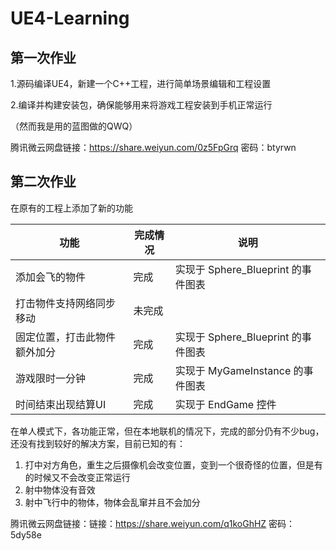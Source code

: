 # UE4-Learning
## 第一次作业

1.源码编译UE4，新建一个C++工程，进行简单场景编辑和工程设置

2.编译并构建安装包，确保能够用来将游戏工程安装到手机正常运行

（然而我是用的蓝图做的QWQ）

腾讯微云网盘链接：https://share.weiyun.com/0z5FpGrq 密码：btyrwn

## 第二次作业

在原有的工程上添加了新的功能

| 功能                         | 完成情况 | 说明                               |
| ---------------------------- | -------- | ---------------------------------- |
| 添加会飞的物件               | 完成     | 实现于 Sphere_Blueprint 的事件图表 |
| 打击物件支持网络同步移动     | 未完成   |                                    |
| 固定位置，打击此物件额外加分 | 完成     | 实现于 Sphere_Blueprint 的事件图表 |
| 游戏限时一分钟               | 完成     | 实现于 MyGameInstance 的事件图表   |
| 时间结束出现结算UI           | 完成     | 实现于 EndGame 控件                |

在单人模式下，各功能正常，但在本地联机的情况下，完成的部分仍有不少bug，还没有找到较好的解决方案，目前已知的有：

1. 打中对方角色，重生之后摄像机会改变位置，变到一个很奇怪的位置，但是有的时候又不会改变正常运行
2. 射中物体没有音效
3. 射中飞行中的物体，物体会乱窜并且不会加分

腾讯微云网盘链接：链接：https://share.weiyun.com/q1koGhHZ 密码：5dy58e
